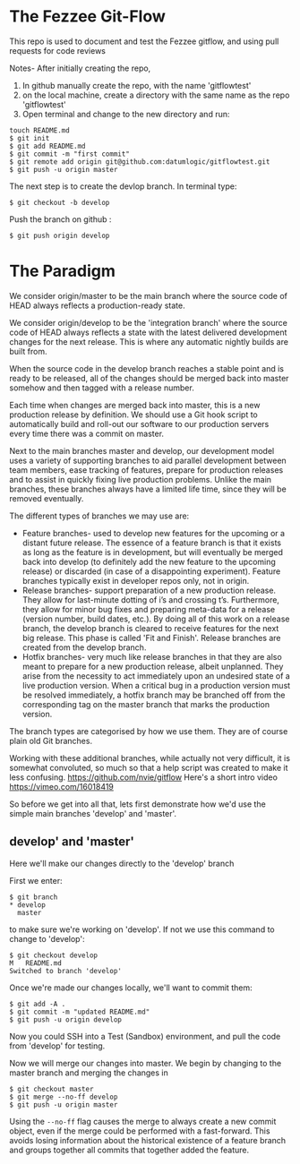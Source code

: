 # The Fezzee Git-Flow
This repo is used to document and test the Fezzee gitflow, and using pull requests for code reviews

Notes-
After initially creating the repo, 

1. In github manually create  the repo, with the name 'gitflowtest'
2. on the local machine, create a directory with the same name as the repo 'gitflowtest'
3. Open terminal and change to the new directory and run:

```
touch README.md
$ git init
$ git add README.md
$ git commit -m "first commit"
$ git remote add origin git@github.com:datumlogic/gitflowtest.git
$ git push -u origin master
```


The next step is to create the devlop branch. In terminal type:

`$ git checkout -b develop`

Push the branch on github :

`$ git push origin develop`


# The Paradigm
We consider origin/master to be the main branch where the source code of HEAD always reflects a production-ready state.

We consider origin/develop to be the 'integration branch' where the source code of HEAD always reflects a state with the latest delivered development changes for the next release.
This is where any automatic nightly builds are built from.

When the source code in the develop branch reaches a stable point and is ready to be released, all of the changes should be merged back into master somehow and then tagged with a release number.

Each time when changes are merged back into master, this is a new production release by definition. We should use a Git hook script to automatically build and roll-out our software to our production servers every time there was a commit on master.

Next to the main branches master and develop, our development model uses a variety of supporting branches to aid parallel development between team members, ease tracking of features, prepare for production releases and to assist in quickly fixing live production problems. Unlike the main branches, these branches always have a limited life time, since they will be removed eventually.

The different types of branches we may use are:

* Feature branches- used to develop new features for the upcoming or a distant future release. The essence of a feature branch is that it exists as long as the feature is in development, but will eventually be merged back into develop (to definitely add the new feature to the upcoming release) or discarded (in case of a disappointing experiment). Feature branches typically exist in developer repos only, not in origin.
* Release branches- support preparation of a new production release. They allow for last-minute dotting of i’s and crossing t’s. Furthermore, they allow for minor bug fixes and preparing meta-data for a release (version number, build dates, etc.). By doing all of this work on a release branch, the develop branch is cleared to receive features for the next big release. This phase is called 'Fit and Finish'. Release branches are created from the develop branch. 
* Hotfix branches- very much like release branches in that they are also meant to prepare for a new production release, albeit unplanned. They arise from the necessity to act immediately upon an undesired state of a live production version. When a critical bug in a production version must be resolved immediately, a hotfix branch may be branched off from the corresponding tag on the master branch that marks the production version.

The branch types are categorised by how we use them. They are of course plain old Git branches.

Working with these additional branches, while actually not very difficult, it is somewhat convoluted, so much so that a help script was created to make it less confusing.
https://github.com/nvie/gitflow   Here's a short intro video  https://vimeo.com/16018419

So before we get into all that, lets first demonstrate how we'd use the simple main branches 'develop' and 'master'.

## develop' and 'master'

Here we'll make our changes directly to the 'develop' branch

First we enter:

```
$ git branch
* develop
  master
```

to make sure we're working on 'develop'. If not we use this command to change to 'develop':

```
$ git checkout develop
M	README.md
Switched to branch 'develop'
```

Once we're made our changes locally, we'll want to commit them:

```
$ git add -A .
$ git commit -m "updated README.md"
$ git push -u origin develop
```

Now you could SSH into a Test (Sandbox) environment, and pull the code from 'develop' for testing.

Now we will merge our changes into master. We begin by changing to the master branch and merging the changes in 

```
$ git checkout master
$ git merge --no-ff develop
$ git push -u origin master
```

Using the `--no-ff` flag causes the merge to always create a new commit object, even if the merge could be performed 
with a fast-forward. This avoids losing information about the historical existence of a feature branch and groups 
together all commits that together added the feature. 






